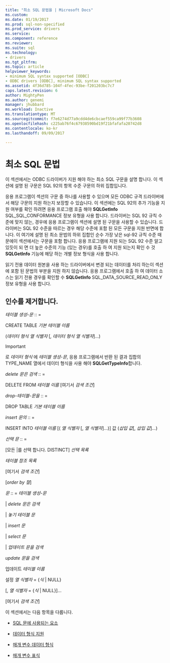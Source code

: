 ```yaml
---
title: "최소 SQL 문법을 | Microsoft Docs"
ms.custom: 
ms.date: 01/19/2017
ms.prod: sql-non-specified
ms.prod_service: drivers
ms.service: 
ms.component: reference
ms.reviewer: 
ms.suite: sql
ms.technology:
- drivers
ms.tgt_pltfrm: 
ms.topic: article
helpviewer_keywords:
- minimum SQL syntax supported [ODBC]
- ODBC drivers [ODBC], minimum SQL syntax supported
ms.assetid: 4f36d785-104f-4fec-93be-f201203bc7c7
caps.latest.revision: 6
author: MightyPen
ms.author: genemi
manager: jhubbard
ms.workload: Inactive
ms.translationtype: MT
ms.sourcegitcommit: f7e6274d77a9cdd4de6cbcaef559ca99f77b3608
ms.openlocfilehash: c225ab76f4c67938590bd19f21bfafafa20742d8
ms.contentlocale: ko-kr
ms.lasthandoff: 09/09/2017

---
```

# <a name="sql-minimum-grammar"></a>최소 SQL 문법
이 섹션에서는 ODBC 드라이버가 지원 해야 하는 최소 SQL 구문을 설명 합니다. 이 섹션에 설명 된 구문은 SQL 92의 항목 수준 구문의 하위 집합입니다.  
  
 응용 프로그램이 섹션의 구문 중 하나를 사용할 수 있으며 모든 ODBC 규격 드라이버에서 해당 구문의 지원 하는지 보장할 수 있습니다. 이 섹션에는 SQL 92의 추가 기능을 지원 여부를 확인 하려면 응용 프로그램 호출 해야 **SQLGetInfo** SQL_SQL_CONFORMANCE 정보 유형을 사용 합니다. 드라이버는 SQL 92 규칙 수준에 맞지 않는, 경우에 응용 프로그램이 섹션에 설명 된 구문을 사용할 수 있습니다. 드라이버는 SQL 92 수준을 따르는 경우 해당 수준에 포함 된 모든 구문을 지원 반면에 합니다. 이 여기에 설명 된 최소 문법의 하위 집합인 순수 가장 낮은 sql-92 규칙 수준 때문에이 섹션에서는 구문을 포함 합니다. 응용 프로그램에 지원 되는 SQL 92 수준 알고 있듯이 되 면 더 높은 수준의 기능 (있는 경우)를 호출 하 여 지원 되는지 확인 수 것 **SQLGetInfo** 기능에 해당 하는 개별 정보 형식을 사용 합니다.  
  
 읽기 전용 데이터 원본을 사용 하는 드라이버에서 변경 되는 데이터를 처리 하는이 섹션에 포함 된 문법의 부분을 지원 하지 않습니다. 응용 프로그램에서 호출 하 여 데이터 소스는 읽기 전용 경우를 확인할 수 **SQLGetInfo** SQL_DATA_SOURCE_READ_ONLY 정보 유형을 사용 합니다.  
  
## <a name="statement"></a>인수를 제거합니다.  
 *테이블 생성-문* :: =  
  
 CREATE TABLE *기본 테이블 이름*  
  
 (*데이터 형식 열 식별자* [*, 데이터 형식 열 식별자*]...)  
  
> [!IMPORTANT]  
>  로 *데이터 형식* 에 *테이블 생성-문*, 응용 프로그램에서 반환 된 결과 집합의 TYPE_NAME 열에서 데이터 형식을 사용 해야 **SQLGetTypeInfo**합니다.  
  
 *delete 문은 검색* :: =  
  
 DELETE FROM *테이블 이름* [여기서 *검색 조건*]  
  
 *drop-테이블-문을* :: =  
  
 DROP TABLE *기본 테이블 이름*  
  
 *insert 문의* :: =  
  
 INSERT INTO *테이블 이름* [( *열 식별자* [, *열 식별자*]...)]      값 (*삽입 값*[, *삽입 값*]...)  
  
 *선택 문* :: =  
  
 [모든 &#124;를 선택 합니다. DISTINCT] *선택 목록*  
  
 *테이블 참조 목록*  
  
 [여기서 *검색 조건*]  
  
 [*order by 절*]  
  
 *문* :: = *테이블 생성-문*  
  
 &#124; *delete 문은 검색*  
  
 &#124; *놓기 테이블 문*  
  
 &#124; *insert 문*  
  
 &#124; *select 문*  
  
 &#124; *업데이트 문을 검색*  
  
 *update 문을 검색*  
  
 업데이트 *테이블 이름*  
  
 설정 *열 식별자* = {*식* &#124; NULL}  
  
 [, *열 식별자* = {*식* &#124; NULL}]...  
  
 [여기서 *검색 조건*]  
  
 이 섹션에서는 다음 항목을 다룹니다.  
  
-   [SQL 문에 사용되는 요소](../../../odbc/reference/appendixes/elements-used-in-sql-statements.md)  
  
-   [데이터 형식 지원](../../../odbc/reference/appendixes/data-type-support.md)  
  
-   [매개 변수 데이터 형식](../../../odbc/reference/appendixes/parameter-data-types.md)  
  
-   [매개 변수 표식](../../../odbc/reference/appendixes/parameter-markers.md)


